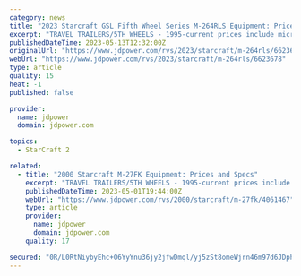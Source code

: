 ```yaml
---
category: news
title: "2023 Starcraft GSL Fifth Wheel Series M-264RLS Equipment: Prices and Specs"
excerpt: "TRAVEL TRAILERS/5TH WHEELS - 1995-current prices include microwave, air conditioner, awning and AM/FM cassette stereo. 1999 Travelstar models reflect a base price only. Only select options below that are in addition to standard equipment and equipment ..."
publishedDateTime: 2023-05-13T12:32:00Z
originalUrl: "https://www.jdpower.com/rvs/2023/starcraft/m-264rls/6623678"
webUrl: "https://www.jdpower.com/rvs/2023/starcraft/m-264rls/6623678"
type: article
quality: 15
heat: -1
published: false

provider:
  name: jdpower
  domain: jdpower.com

topics:
  - StarCraft 2

related:
  - title: "2000 Starcraft M-27FK Equipment: Prices and Specs"
    excerpt: "TRAVEL TRAILERS/5TH WHEELS - 1995-current prices include microwave, air conditioner, awning and AM/FM cassette stereo. 1999 Travelstar models reflect a base price only. Only select options below that are in addition to standard equipment and equipment ..."
    publishedDateTime: 2023-05-01T19:44:00Z
    webUrl: "https://www.jdpower.com/rvs/2000/starcraft/m-27fk/4061467"
    type: article
    provider:
      name: jdpower
      domain: jdpower.com
    quality: 17

secured: "0R/L0RtNiybyEhc+O6YyYnu36jy2jfwDmql/yj5zSt8omeWjrn46m97d6JDphYeSl6JJGo3bX6obKCigzhtSEc1CEAuzp6Ag1DFQBu7YJeXl/sech1xvE9wfX08MPQbMfyx3rMG95xx2U4Blf8wSDoh0aFyxpavWJX2PYVutCys75EH5hTV4U9V0GgJaOjsrpj6syl1Cv9rgaFEZ03D8aqX7CaCcT8KySj87u9KKDgtpovTWVRxMnEtP9SlOFBKFtr8MaWpDpVX7ZfMKiVW8lWaTbOi3csU3gIv+x6HlUhBxIWdwnX6jP+/Ff0QwoKuKO2QIAUFvFHFlYvCF32KaMJbpCLz2+t70xP/3J0d42TM=;9psnFcrbzYqOUATlsVwqXA=="
---
```


